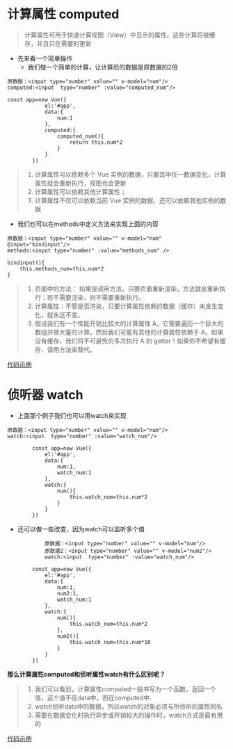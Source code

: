# 计算属性 computed

> 计算属性可用于快速计算视图（View）中显示的属性。这些计算将被缓存，并且只在需要时更新

* 先来看一个简单操作
  - 我们做一个简单的计算，让计算后的数据是原数据的2倍

```
原数据：<input type="number" value="" v-model="num"/>
computed:<input  type="number" :value="computed_num"/>
```
```
const app=new Vue({
			el:'#app',
			data:{
				num:1
			},
			computed:{
				computed_num(){
					return this.num*2
				}
			}
		})
```

> 1. 计算属性可以依赖多个 Vue 实例的数据，只要其中任一数据变化，计算属性就会重新执行，视图也会更新
> 2. 计算属性可以依赖其他计算属性；
> 3. 计算属性不仅可以依赖当前 Vue 实例的数据，还可以依赖其他实例的数据

* 我们也可以在methods中定义方法来实现上面的内容
```
原数据：<input type="number" value="" v-model="num" @input="bindinput"/>
methods:<input type="number" :value="methods_num" />
```
```
bindinput(){
	this.methods_num=this.num*2
}
```

> 1. 页面中的方法： 如果是调用方法，只要页面重新渲染，方法就会重新执行；若不需要渲染，则不需要重新执行。
> 2. 计算属性：不管是否渲染，只要计算属性依赖的数据（缓存）未发生变化，就永远不变。
> 3. 假设我们有一个性能开销比较大的计算属性 A，它需要遍历一个巨大的数组并做大量的计算。然后我们可能有其他的计算属性依赖于 A。如果没有缓存，我们将不可避免的多次执行 A 的 getter！如果你不希望有缓存，请用方法来替代。

[代码示例](https://github.com/yuan525/vue-notes/blob/master/day02/instruction/v-html.html)

# 侦听器 watch

* 上面那个例子我们也可以用watch来实现
```
原数据：<input type="number" value="" v-model="num"/>
watch:<input  type="number" :value="watch_num"/>
```
```
		const app=new Vue({
			el:'#app',
			data:{
				num:1,
				watch_num:1
			},
			watch:{
				num(){
					this.watch_num=this.num*2
				}				
			}
		})
```

* 还可以做一些改变，因为watch可以监听多个值
```
			原数据：<input type="number" value="" v-model="num"/>
			原数据2：<input type="number" value="" v-model="num2"/>
			watch:<input  type="number" :value="watch_num"/>
```
```
		const app=new Vue({
			el:'#app',
			data:{
				num:1,
				num2:1,
				watch_num:1
			},
			watch:{
				num(){
					this.watch_num=this.num*2
				},
				num2(){
					this.watch_num=this.num*10
				}
			}
		})
```

**那么计算属性computed和侦听属性watch有什么区别呢？**
> 1. 我们可以看到，计算属性computed一般书写为一个函数，返回一个值，这个值不在data中，而在computed中.
> 2. watch侦听data中的数据，所以watch的对象必须与所侦听的属性同名
> 2. 需要在数据变化时执行异步或开销较大的操作时，watch方式是最有用的

[代码示例](https://github.com/yuan525/vue-notes/blob/master/day02/instruction/v-html.html)
